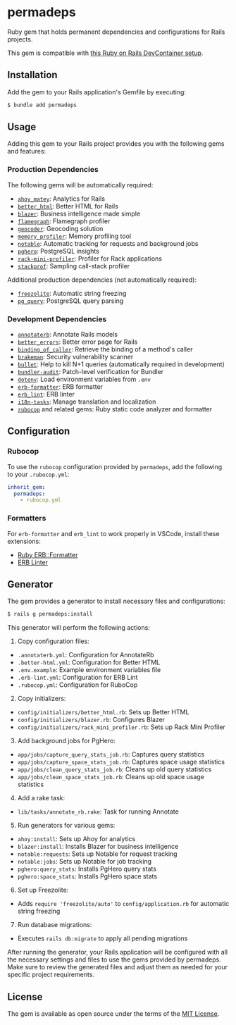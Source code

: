 # permadeps

Ruby gem that holds permanent dependencies and configurations for Rails projects.

This gem is compatible with [this Ruby on Rails DevContainer setup](https://github.com/AliOsm/ruby-on-rails-devcontainer).

## Installation

Add the gem to your Rails application's Gemfile by executing:

```bash
$ bundle add permadeps
```

## Usage

Adding this gem to your Rails project provides you with the following gems and features:

### Production Dependencies

The following gems will be automatically required:

- [`ahoy_matey`](https://github.com/ankane/ahoy): Analytics for Rails
- [`better_html`](https://github.com/Shopify/better-html): Better HTML for Rails
- [`blazer`](https://github.com/ankane/blazer): Business intelligence made simple
- [`flamegraph`](https://github.com/SamSaffron/flamegraph): Flamegraph profiler
- [`geocoder`](https://github.com/alexreisner/geocoder): Geocoding solution
- [`memory_profiler`](https://github.com/SamSaffron/memory_profiler): Memory profiling tool
- [`notable`](https://github.com/ankane/notable): Automatic tracking for requests and background jobs
- [`pghero`](https://github.com/ankane/pghero): PostgreSQL insights
- [`rack-mini-profiler`](https://github.com/MiniProfiler/rack-mini-profiler): Profiler for Rack applications
- [`stackprof`](https://github.com/tmm1/stackprof): Sampling call-stack profiler

Additional production dependencies (not automatically required):

- [`freezolite`](https://github.com/ruby-next/freezolite): Automatic string freezing
- [`pg_query`](https://github.com/pganalyze/pg_query): PostgreSQL query parsing

### Development Dependencies

- [`annotaterb`](https://github.com/drwl/annotaterb): Annotate Rails models
- [`better_errors`](https://github.com/BetterErrors/better_errors): Better error page for Rails
- [`binding_of_caller`](https://github.com/banister/binding_of_caller): Retrieve the binding of a method's caller
- [`brakeman`](https://github.com/presidentbeef/brakeman): Security vulnerability scanner
- [`bullet`](https://github.com/flyerhzm/bullet): Help to kill N+1 queries (automatically required in development)
- [`bundler-audit`](https://github.com/rubysec/bundler-audit): Patch-level verification for Bundler
- [`dotenv`](https://github.com/bkeepers/dotenv): Load environment variables from `.env`
- [`erb-formatter`](https://github.com/nebulab/erb-formatter): ERB formatter
- [`erb_lint`](https://github.com/Shopify/erb-lint): ERB linter
- [`i18n-tasks`](https://github.com/glebm/i18n-tasks): Manage translation and localization
- [`rubocop`](https://github.com/rubocop/rubocop) and related gems: Ruby static code analyzer and formatter

## Configuration

### Rubocop

To use the `rubocop` configuration provided by `permadeps`, add the following to your `.rubocop.yml`:

```yml
inherit_gem:
  permadeps:
    - rubocop.yml
```

### Formatters

For `erb-formatter` and `erb_lint` to work properly in VSCode, install these extensions:
- [Ruby ERB::Formatter](https://marketplace.visualstudio.com/items?itemName=elia.erb-formatter)
- [ERB Linter](https://marketplace.visualstudio.com/items?itemName=manuelpuyol.erb-linter)

## Generator

The gem provides a generator to install necessary files and configurations:

```bash
$ rails g permadeps:install
```

This generator will perform the following actions:

1. Copy configuration files:
  - `.annotaterb.yml`: Configuration for AnnotateRb
  - `.better-html.yml`: Configuration for Better HTML
  - `.env.example`: Example environment variables file
  - `.erb-lint.yml`: Configuration for ERB Lint
  - `.rubocop.yml`: Configuration for RuboCop

2. Copy initializers:
  - `config/initializers/better_html.rb`: Sets up Better HTML
  - `config/initializers/blazer.rb`: Configures Blazer
  - `config/initializers/rack_mini_profiler.rb`: Sets up Rack Mini Profiler

3. Add background jobs for PgHero:
  - `app/jobs/capture_query_stats_job.rb`: Captures query statistics
  - `app/jobs/capture_space_stats_job.rb`: Captures space usage statistics
  - `app/jobs/clean_query_stats_job.rb`: Cleans up old query statistics
  - `app/jobs/clean_space_stats_job.rb`: Cleans up old space usage statistics

4. Add a rake task:
  - `lib/tasks/annotate_rb.rake`: Task for running Annotate

5. Run generators for various gems:
  - `ahoy:install`: Sets up Ahoy for analytics
  - `blazer:install`: Installs Blazer for business intelligence
  - `notable:requests`: Sets up Notable for request tracking
  - `notable:jobs`: Sets up Notable for job tracking
  - `pghero:query_stats`: Installs PgHero query stats
  - `pghero:space_stats`: Installs PgHero space stats

6. Set up Freezolite:
  - Adds `require 'freezolite/auto'` to `config/application.rb` for automatic string freezing

7. Run database migrations:
  - Executes `rails db:migrate` to apply all pending migrations

After running the generator, your Rails application will be configured with all the necessary settings and files to use the gems provided by permadeps. Make sure to review the generated files and adjust them as needed for your specific project requirements.

## License

The gem is available as open source under the terms of the [MIT License](https://opensource.org/licenses/MIT).
